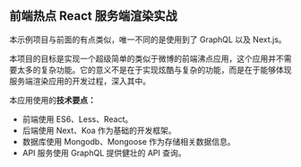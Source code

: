 
## 前端热点 React 服务端渲染实战
本示例项目与前面的有点类似，唯一不同的是使用到了 GraphQL 以及 Next.js。

本项目的目标是实现一个超级简单的类似于微博的前端沸点应用，这个应用并不需要太多的复杂功能。它的意义不是在于实现炫酷与复杂的功能，而是在于能够体现服务端渲染应用的开发过程，深入其中。

本应用使用的**技术要点：**
- 前端使用 ES6、Less、React。
- 后端使用 Next、Koa 作为基础的开发框架。
- 数据库使用 Mongodb、Mongoose 作为存储相关数据信息。
- API 服务使用 GraphQL 提供健壮的 API 查询。